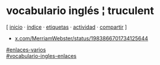 # vocabulario inglés ¦ truculent
[ [inicio](https://github.com/jucardus/jucardus.github.io/blob/main/index.md) · [índice](https://github.com/jucardus/jucardus.github.io/blob/main/indice.md) · [etiquetas](https://github.com/jucardus/jucardus.github.io/blob/main/etiquetas.md) · [actividad](https://github.com/jucardus/jucardus.github.io/blob/main/actividad.md) · [compartir](https://x.com/intent/tweet?text=vocabulario+ingl%C3%A9s+%C2%A6+truculent+%E2%80%94+Enlaces+varios%2C+Vocabulario+ingl%C3%A9s+(enlaces)%0A%0A%E2%86%92+https%3A%2F%2Fjucardus.netlify.app%2Fv%2Fo%2Fc%2Fvocabulario-ingles-truculent.html%0A%0A%23enlaces_varios_jucardus%0A%23vocabulario_ingles_enlaces_jucardus) ]

* [x.com/MerriamWebster/status/1983866701734125644](https://x.com/MerriamWebster/status/1983866701734125644)

[#enlaces-varios](/e/n/enlaces-varios.md)  
[#vocabulario-ingles-enlaces](/v/o/vocabulario-ingles-enlaces.md)